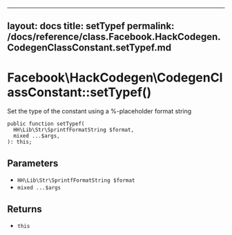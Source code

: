
***

layout: docs
title: setTypef
permalink: /docs/reference/class.Facebook.HackCodegen.CodegenClassConstant.setTypef.md
---







# Facebook\\HackCodegen\\CodegenClassConstant::setTypef()




Set the type of the constant using a %-placeholder format string




``` Hack
public function setTypef(
  HH\Lib\Str\SprintfFormatString $format,
  mixed ...$args,
): this;
```




## Parameters




* ` HH\Lib\Str\SprintfFormatString $format `
* ` mixed ...$args `




## Returns




- ` this `